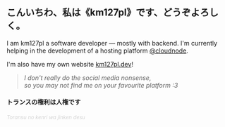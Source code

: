## こんいちわ、私は《km127pl》です、どうぞよろしく。

I am km127pl a software developer — mostly with backend.
I'm currently helping in the development of a hosting platform <a href="https://github.com/cloudnode-pro">@cloudnode</a>.

I'm also have my own website <a href="https://www.km127pl.dev">km127pl.dev</a>! <br/>

> *I don't really do the social media nonsense, <br/>
> so you may not find me on your favourite platform :3*

#### トランスの権利は人権です
<sub style="color:lightgray;">*Toransu no kenri wa jinken desu*</sub>
